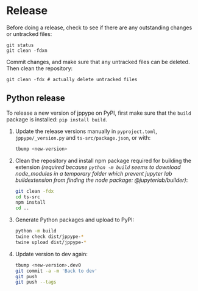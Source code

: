 # Release

Before doing a release, check to see if there are any outstanding changes or untracked files:

```
git status
git clean -fdxn
```

Commit changes, and make sure that any untracked files can be deleted. Then clean the repository:

```
git clean -fdx # actually delete untracked files
```

## Python release

To release a new version of jppype on PyPI, first make sure that the `build` package is installed: `pip install build`.

1. Update the release versions manually in `pyproject.toml`, `jppype/_version.py` and `ts-src/package.json`, or with:
   ```bash
   tbump <new-version>
   ```
2. Clean the repository and install npm package required for building the extension 
   _(required because `python -m build` seems to download node_modules in a temporary folder which prevent jupyter lab buildextension from finding the node package: @jupyterlab/builder)_:
   ```bash
   git clean -fdx
   cd ts-src
   npm install
   cd ..
   ```
3. Generate Python packages and upload to PyPI:
   ```bash
   python -m build
   twine check dist/jppype-*
   twine upload dist/jppype-*
   ```
4. Update version to dev again:
   ```bash
   tbump <new-version>.dev0
   git commit -a -m 'Back to dev'
   git push
   git push --tags
   ```
